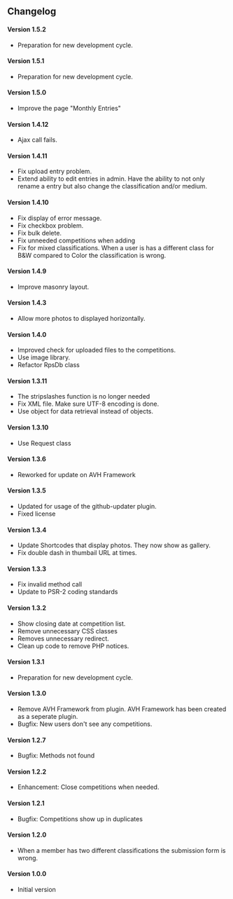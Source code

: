 ## Changelog

#### Version 1.5.2
* Preparation for new development cycle.

#### Version 1.5.1
* Preparation for new development cycle.

#### Version 1.5.0
* Improve the page "Monthly Entries"

#### Version 1.4.12
* Ajax call fails.

#### Version 1.4.11
* Fix upload entry problem.
* Extend ability to edit entries in admin.
  Have the ability to not only rename a entry but also change the classification and/or medium.

#### Version 1.4.10
* Fix display of error message.
* Fix checkbox problem.
* Fix bulk delete.
* Fix unneeded competitions when adding
* Fix for mixed classifications.
  When a user is has a different class for B&W compared to Color the classification is wrong.

#### Version 1.4.9
* Improve masonry layout.

#### Version 1.4.3
* Allow more photos to displayed horizontally.

#### Version 1.4.0
* Improved check for uploaded files to the competitions.
* Use image library.
* Refactor RpsDb class

#### Version 1.3.11
* The stripslashes function is no longer needed
* Fix XML file. Make sure UTF-8 encoding is done.
* Use object for data retrieval instead of objects.

#### Version 1.3.10
* Use Request class

#### Version 1.3.6
* Reworked for update on AVH Framework

#### Version 1.3.5
* Updated for usage of the github-updater plugin.
* Fixed license

#### Version 1.3.4
* Update Shortcodes that display photos.
  They now show as gallery.
* Fix double dash in thumbail URL at times.

#### Version 1.3.3
* Fix invalid method call
* Update to PSR-2 coding standards

#### Version 1.3.2
* Show closing date at competition list.
* Remove unnecessary CSS classes
* Removes unnecessary redirect.
* Clean up code to remove PHP notices.

#### Version 1.3.1
* Preparation for new development cycle.

#### Version 1.3.0
* Remove AVH Framework from plugin.
  AVH Framework has been created as a seperate plugin.
* Bugfix: New users don't see any competitions.

#### Version 1.2.7
* Bugfix: Methods not found

#### Version 1.2.2
* Enhancement: Close competitions when needed.

#### Version 1.2.1
* Bugfix: Competitions show up in duplicates

#### Version 1.2.0
* When a member has two different classifications the submission form is wrong.

#### Version 1.0.0
* Initial version

